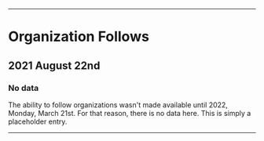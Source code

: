
***

# Organization Follows

## 2021 August 22nd

### No data

The ability to follow organizations wasn't made available until 2022, Monday, March 21st. For that reason, there is no data here. This is simply a placeholder entry.

***
